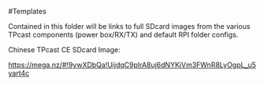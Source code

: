#Templates

Contained in this folder will be links to full SDcard images from the various TPcast components (power box/RX/TX) and default RPI folder configs.

Chinese TPcast CE SDcard Image:

https://mega.nz/#!9ywXDbQa!UijdqC9plrA8uj6dNYKjVm3FWnR8LyOgpL_u5yart4c
